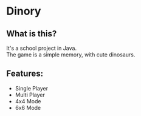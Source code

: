 # Dinory
## What is this?
It's a school project in Java. <br>
The game is a simple memory, with cute dinosaurs.
## Features: 
- Single Player
- Multi Player
- 4x4 Mode
- 6x6 Mode
